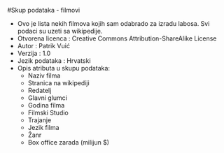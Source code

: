 #Skup podataka - filmovi
* Ovo je lista nekih filmova kojih sam odabrado za izradu labosa. Svi podaci su uzeti sa wikipedije.
* Otvorena licenca : Creative Commons Attribution-ShareAlike License
* Autor : Patrik Vuić
* Verzija : 1.0
* Jezik podataka : Hrvatski
* Opis atributa u skupu podataka:
    * Naziv filma
    * Stranica na wikipediji
    * Redatelj
    * Glavni glumci
    * Godina filma
    * Filmski Studio
    * Trajanje
    * Jezik filma
    * Žanr
    * Box office zarada (milijun $)
